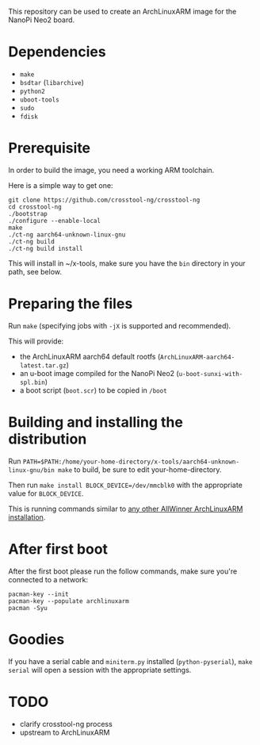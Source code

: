 This repository can be used to create an ArchLinuxARM image for the NanoPi Neo2
board.


Dependencies
============

- `make`
- `bsdtar` (`libarchive`)
- `python2`
- `uboot-tools`
- `sudo`
- `fdisk`


Prerequisite
============

In order to build the image, you need a working ARM toolchain.

Here is a simple way to get one:

    git clone https://github.com/crosstool-ng/crosstool-ng
    cd crosstool-ng
    ./bootstrap
    ./configure --enable-local
    make
    ./ct-ng aarch64-unknown-linux-gnu
    ./ct-ng build
    ./ct-ng build install
    
This will install in ~/x-tools, make sure you have the `bin` directory in your path, see below.


Preparing the files
===================

Run `make` (specifying jobs with `-jX` is supported and recommended).

This will provide:

- the ArchLinuxARM aarch64 default rootfs (`ArchLinuxARM-aarch64-latest.tar.gz`)
- an u-boot image compiled for the NanoPi Neo2 (`u-boot-sunxi-with-spl.bin`)
- a boot script (`boot.scr`) to be copied in `/boot`


Building and installing the distribution
========================================

Run `PATH=$PATH:/home/your-home-directory/x-tools/aarch64-unknown-linux-gnu/bin make` to build, be sure to edit your-home-directory.

Then run `make install BLOCK_DEVICE=/dev/mmcblk0` with the appropriate value for
`BLOCK_DEVICE`.

This is running commands similar to [any other AllWinner ArchLinuxARM
installation][alarm-allwinner].

[alarm-allwinner]: https://archlinuxarm.org/platforms/armv7/allwinner/.

After first boot
===============

After the first boot please run the follow commands, make sure you're connected to a network:

```
pacman-key --init
pacman-key --populate archlinuxarm
pacman -Syu
```

Goodies
=======

If you have a serial cable and `miniterm.py` installed (`python-pyserial`),
`make serial` will open a session with the appropriate settings.


TODO
====

- clarify crosstool-ng process
- upstream to ArchLinuxARM
